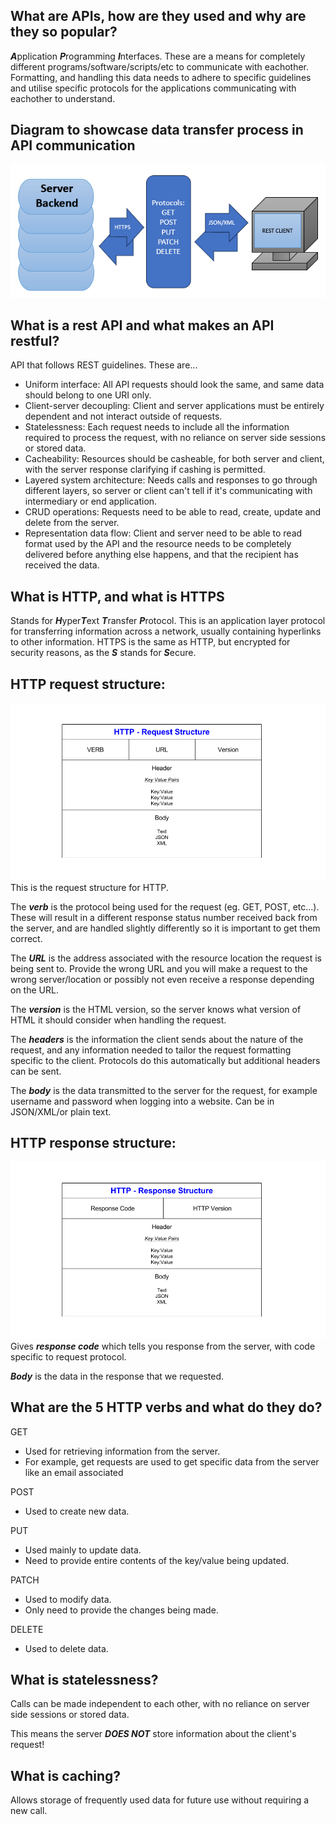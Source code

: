 ## What are APIs, how are they used and why are they so popular?
***A***pplication ***P***rogramming ***I***nterfaces. These are a means for completely different programs/software/scripts/etc to communicate with eachother. Formatting, and handling this data needs to adhere to specific guidelines and utilise specific protocols for the applications communicating with eachother to understand.

## Diagram to showcase data transfer process in API communication
![APItransfer.PNG](APItransfer.PNG)

## What is a rest API and what makes an API restful?
API that follows REST guidelines. These are...

- Uniform interface: All API requests should look the same, and same data should belong to one URI only.
- Client-server decoupling: Client and server applications must be entirely dependent and not interact outside of requests.
- Statelessness: Each request needs to include all the information required to process the request, with no reliance on server side sessions or stored data.
- Cacheability: Resources should be casheable, for both server and client, with the server response clarifying if cashing is permitted.
- Layered system architecture: Needs calls and responses to go through different layers, so server or client can't tell if it's communicating with intermediary or end application.
- CRUD operations: Requests need to be able to read, create, update and delete from the server.
- Representation data flow: Client and server need to be able to read format used by the API and the resource needs to be completely delivered before anything else happens, and that the recipient has received the data.

## What is HTTP, and what is HTTPS
Stands for ***H***yper***T***ext ***T***ransfer ***P***rotocol. This is an application layer protocol for transferring information across a network, usually containing hyperlinks to other information. HTTPS is the same as HTTP, but encrypted for security reasons, as the ***S*** stands for ***S***ecure.

## HTTP request structure:
![HTTP_req_structure.png](HTTP_req_structure.png)
This is the request structure for HTTP. 

The ***verb*** is the protocol being used for the request (eg. GET, POST, etc...). These will result in a different response status number received back from the server, and are handled slightly differently so it is important to get them correct.

The ***URL*** is the address associated with the resource location the request is being sent to. Provide the wrong URL and you will make a request to the wrong server/location or possibly not even receive a response depending on the URL.

The ***version*** is the HTML version, so the server knows what version of HTML it should consider when handling the request.

The ***headers*** is the information the client sends about the nature of the request, and any information needed to tailor the request formatting specific to the client. Protocols do this automatically but additional headers can be sent.

The ***body*** is the data transmitted to the server for the request, for example username and password when logging into a website. Can be in JSON/XML/or plain text.

## HTTP response structure:
![HTTP_res_structure.png](HTTP_res_structure.png)
Gives ***response code*** which tells you response from the server, with code specific to request protocol.

***Body*** is the data in the response that we requested.

## What are the 5 HTTP verbs and what do they do?

GET
- Used for retrieving information from the server.
- For example, get requests are used to get specific data from the server like an email associated 

POST
- Used to create new data.

PUT
- Used mainly to update data.
- Need to provide entire contents of the key/value being updated.

PATCH
- Used to modify data.
- Only need to provide the changes being made.

DELETE
- Used to delete data.

## What is statelessness?
Calls can be made independent to each other, with no reliance on server side sessions or stored data.

This means the server ***DOES NOT*** store information about the client's request!

## What is caching?
Allows storage of frequently used data for future use without requiring a new call.